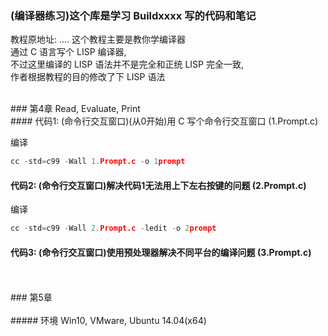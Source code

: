 ### (编译器练习)这个库是学习 Buildxxxx 写的代码和笔记

教程原地址:  ....
这个教程主要是教你学编译器  
通过 C 语言写个 LISP 编译器,    
不过这里编译的 LISP 语法并不是完全和正统 LISP 完全一致,   
作者根据教程的目的修改了下 LISP 语法  
 
 

<br/>
### 第4章 Read, Evaluate, Print

<br/>
#### 代码1: (命令行交互窗口)(从0开始)用 C 写个命令行交互窗口 (1.Prompt.c)

编译
```c
cc -std=c99 -Wall 1.Prompt.c -o 1prompt
```

#### 代码2: (命令行交互窗口)解决代码1无法用上下左右按键的问题 (2.Prompt.c)

编译
```c
cc -std=c99 -Wall 2.Prompt.c -ledit -o 2prompt
```



#### 代码3: (命令行交互窗口)使用预处理器解决不同平台的编译问题 (3.Prompt.c)






<br/>
<br/>
### 第5章 




<br/>
<br/>
##### 环境
Win10, VMware, Ubuntu 14.04(x64)

